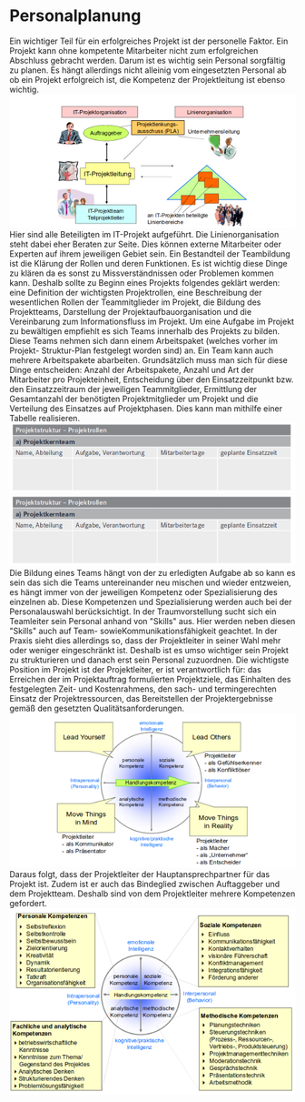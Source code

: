 ﻿# Personalplanung
  
Ein wichtiger Teil für ein erfolgreiches Projekt ist der personelle Faktor. Ein Projekt kann
ohne kompetente Mitarbeiter nicht zum erfolgreichen Abschluss gebracht werden. Darum ist
es wichtig sein Personal sorgfältig zu planen. Es hängt allerdings nicht alleinig vom
eingesetzten Personal ab ob ein Projekt erfolgreich ist, die Kompetenz der Projektleitung ist
ebenso wichtig.
![Alternativer Text](_images/praplanung/Abbildung_7.1_Perso.png)
Hier sind alle Beteiligten im IT-Projekt aufgeführt. Die Linienorganisation steht dabei eher
Beraten zur Seite. Dies können externe Mitarbeiter oder Experten auf ihrem jeweiligen
Gebiet sein.
Ein Bestandteil der Teambildung ist die Klärung der Rollen und deren Funktionen. Es ist
wichtig diese Dinge zu klären da es sonst zu Missverständnissen oder Problemen kommen
kann. Deshalb sollte zu Beginn eines Projekts folgendes geklärt werden: eine Definition der
wichtigsten Projektrollen, eine Beschreibung der wesentlichen Rollen der Teammitglieder im
Projekt, die Bildung des Projektteams, Darstellung der Projektaufbauorganisation und die
Vereinbarung zum Informationsfluss im Projekt.
Um eine Aufgabe im Projekt zu bewältigen empfiehlt es sich Teams innerhalb des Projekts
zu bilden. Diese Teams nehmen sich dann einem Arbeitspaket (welches vorher im Projekt-
Struktur-Plan festgelegt worden sind) an. Ein Team kann auch mehrere Arbeitspakete
abarbeiten. Grundsätzlich muss man sich für diese Dinge entscheiden: Anzahl der
Arbeitspakete, Anzahl und Art der Mitarbeiter pro Projekteinheit, Entscheidung über den
Einsatzzeitpunkt bzw. den Einsatzzeitraum der jeweiligen Teammitglieder, Ermittlung der
Gesamtanzahl der benötigten Projektmitglieder um Projekt und die Verteilung des Einsatzes
auf Projektphasen. Dies kann man mithilfe einer Tabelle realisieren.
![Alternativer Text](_images/praplanung/Tabelle_7.1_Perso.png)
![Alternativer Text](_images/praplanung/Tabelle_7.1_Perso.png	)
Die Bildung eines Teams hängt von der zu erledigten Aufgabe ab so kann es sein das sich die
Teams untereinander neu mischen und wieder entzweien, es hängt immer von der jeweiligen
Kompetenz oder Spezialisierung des einzelnen ab.
Diese Kompetenzen und Spezialisierung werden auch bei der Personalauswahl
berücksichtigt. In der Traumvorstellung sucht sich ein Teamleiter sein Personal anhand von
"Skills" aus. Hier werden neben diesen "Skills" auch auf Team- sowieKommunikationsfähigkeit geachtet. In der Praxis sieht dies allerdings so, dass der
Projektleiter in seiner Wahl mehr oder weniger eingeschränkt ist. Deshalb ist es umso
wichtiger sein Projekt zu strukturieren und danach erst sein Personal zuzuordnen.
Die wichtigste Position im Projekt ist der Projektleiter, er ist verantwortlich für: das
Erreichen der im Projektauftrag formulierten Projektziele, das Einhalten des festgelegten
Zeit- und Kostenrahmens, den sach- und termingerechten Einsatz der Projektressourcen, das
Bereitstellen der Projektergebnisse gemäß den gesetzten Qualitätsanforderungen.
![Alternativer Text](_images/praplanung/Abbildung_7.2_Perso.png)
Daraus folgt, dass der Projektleiter der Hauptansprechpartner für das Projekt ist. Zudem ist er
auch das Bindeglied zwischen Auftaggeber und dem Projektteam. Deshalb sind von dem
Projektleiter mehrere Kompetenzen gefordert.
![Alternativer Text](_images/praplanung/Abbildung_7.3_Perso.png)
